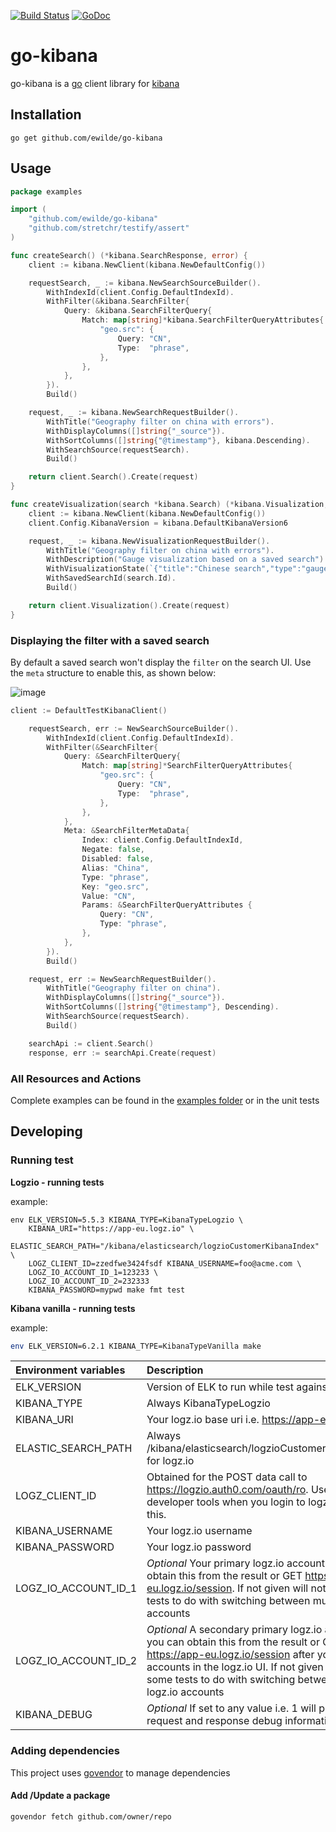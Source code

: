 [![Build Status](https://travis-ci.org/ewilde/go-kibana.svg?branch=master)](https://travis-ci.org/ewilde/go-kibana) [![GoDoc](https://godoc.org/github.com/ewilde/go-kibana?status.svg)](https://godoc.org/github.com/ewilde/go-kibana)

# go-kibana
go-kibana is a [go](https://golang.org/) client library for [kibana](https://github.com/elastic/kibana)

## Installation

```
go get github.com/ewilde/go-kibana
```

## Usage
```go
package examples

import (
	"github.com/ewilde/go-kibana"
	"github.com/stretchr/testify/assert"
)

func createSearch() (*kibana.SearchResponse, error) {
	client := kibana.NewClient(kibana.NewDefaultConfig())

	requestSearch, _ := kibana.NewSearchSourceBuilder().
		WithIndexId(client.Config.DefaultIndexId).
		WithFilter(&kibana.SearchFilter{
			Query: &kibana.SearchFilterQuery{
				Match: map[string]*kibana.SearchFilterQueryAttributes{
					"geo.src": {
						Query: "CN",
						Type:  "phrase",
					},
				},
			},
		}).
		Build()

	request, _ := kibana.NewSearchRequestBuilder().
		WithTitle("Geography filter on china with errors").
		WithDisplayColumns([]string{"_source"}).
		WithSortColumns([]string{"@timestamp"}, kibana.Descending).
		WithSearchSource(requestSearch).
		Build()

	return client.Search().Create(request)
}

func createVisualization(search *kibana.Search) (*kibana.Visualization, error) {
	client := kibana.NewClient(kibana.NewDefaultConfig())
	client.Config.KibanaVersion = kibana.DefaultKibanaVersion6

	request, _ := kibana.NewVisualizationRequestBuilder().
		WithTitle("Geography filter on china with errors").
		WithDescription("Gauge visualization based on a saved search").
		WithVisualizationState(`{"title":"Chinese search","type":"gauge","params":{"type":"gauge","addTooltip":true,"addLegend":true,"gauge":{"verticalSplit":false,"extendRange":true,"percentageMode":false,"gaugeType":"Arc","gaugeStyle":"Full","backStyle":"Full","orientation":"vertical","colorSchema":"Green to Red","gaugeColorMode":"Labels","colorsRange":[{"from":0,"to":50},{"from":50,"to":75},{"from":75,"to":100}],"invertColors":false,"labels":{"show":true,"color":"black"},"scale":{"show":true,"labels":false,"color":"#333"},"type":"meter","style":{"bgWidth":0.9,"width":0.9,"mask":false,"bgMask":false,"maskBars":50,"bgFill":"#eee","bgColor":false,"subText":"","fontSize":60,"labelColor":true}}},"aggs":[{"id":"1","enabled":true,"type":"count","schema":"metric","params":{}}]}`).
		WithSavedSearchId(search.Id).
		Build()

	return client.Visualization().Create(request)
}
```

### Displaying the filter with a saved search
By default a saved search won't display the `filter` on the search UI.
Use the `meta` structure to enable this, as shown below:

![image](https://user-images.githubusercontent.com/329397/36351467-714aeac2-14a2-11e8-9f83-225844da579e.png)

```go
client := DefaultTestKibanaClient()

	requestSearch, err := NewSearchSourceBuilder().
		WithIndexId(client.Config.DefaultIndexId).
		WithFilter(&SearchFilter{
			Query: &SearchFilterQuery{
				Match: map[string]*SearchFilterQueryAttributes{
					"geo.src": {
						Query: "CN",
						Type:  "phrase",
					},
				},
			},
			Meta: &SearchFilterMetaData{
				Index: client.Config.DefaultIndexId,
				Negate: false,
				Disabled: false,
				Alias: "China",
				Type: "phrase",
				Key: "geo.src",
				Value: "CN",
				Params: &SearchFilterQueryAttributes {
					Query: "CN",
					Type: "phrase",
				},
			},
		}).
		Build()

	request, err := NewSearchRequestBuilder().
		WithTitle("Geography filter on china").
		WithDisplayColumns([]string{"_source"}).
		WithSortColumns([]string{"@timestamp"}, Descending).
		WithSearchSource(requestSearch).
		Build()

	searchApi := client.Search()
	response, err := searchApi.Create(request)
```

### All Resources and Actions
Complete examples can be found in the [examples folder](examples) or
in the unit tests


## Developing
### Running test
**Logzio - running tests**

example:
```
env ELK_VERSION=5.5.3 KIBANA_TYPE=KibanaTypeLogzio \
    KIBANA_URI="https://app-eu.logz.io" \
    ELASTIC_SEARCH_PATH="/kibana/elasticsearch/logzioCustomerKibanaIndex" \
    LOGZ_CLIENT_ID=zzedfwe3424fsdf KIBANA_USERNAME=foo@acme.com \
    LOGZ_IO_ACCOUNT_ID_1=123233 \
    LOGZ_IO_ACCOUNT_ID_2=232333
    KIBANA_PASSWORD=mypwd make fmt test
```

**Kibana vanilla - running tests**

example:
```bash
env ELK_VERSION=6.2.1 KIBANA_TYPE=KibanaTypeVanilla make
```

| Environment variables           | Description                             |
|:----------------|:----------------------------------------|
| ELK_VERSION| Version of ELK to run while test against logzio |
| KIBANA_TYPE| Always  KibanaTypeLogzio|
| KIBANA_URI| Your logz.io base uri i.e. https://app-eu.logz.io |
| ELASTIC_SEARCH_PATH| Always /kibana/elasticsearch/logzioCustomerKibanaIndex for logz.io|
| LOGZ_CLIENT_ID| Obtained for the POST data call to https://logzio.auth0.com/oauth/ro. Use chrome developer tools when you login to logz.io to obtain this. |
| KIBANA_USERNAME| Your logz.io username|
| KIBANA_PASSWORD| Your logz.io password|
| LOGZ_IO_ACCOUNT_ID_1| *Optional* Your primary logz.io account id, you can obtain this from the result or GET https://app-eu.logz.io/session. If not given will not run some tests to do with switching between multiple logz.io accounts|
| LOGZ_IO_ACCOUNT_ID_2| *Optional* A secondary primary logz.io account id, you can obtain this from the result or GET https://app-eu.logz.io/session after you switch accounts in the logz.io UI. If not given will not run some tests to do with switching between multiple logz.io accounts|
| KIBANA_DEBUG| *Optional* If set to any value i.e. 1 will print http request and response debug information|

### Adding dependencies
This project uses [govendor](https://github.com/kardianos/govendor) to manage dependencies

#### Add /Update a package
`govendor fetch github.com/owner/repo`
